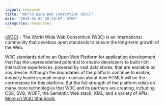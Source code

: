 ```yaml
---
layout: resource
title: "World Wide Web Consortium (W3C)"
date: "2019-05-02 20:28:07 -0700"
categories: Resources
---
```


[(W3C)](https://www.w3.org/) - The World Wide Web Consortium (W3C) is an international community that develops open standards to ensure the long-term growth of the Web.

W3C standards define an Open Web Platform for application development that has the unprecedented potential to enable developers to build rich interactive experiences, powered by vast data stores, that are available on any device. Although the boundaries of the platform continue to evolve, industry leaders speak nearly in unison about how HTML5 will be the cornerstone for this platform. But the full strength of the platform relies on many more technologies that W3C and its partners are creating, including CSS, SVG, WOFF, the Semantic Web stack, XML, and a variety of APIs. [More on W3C Standards](https://www.w3.org/standards/)
